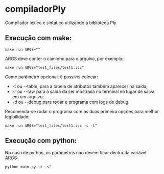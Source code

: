 # compiladorPly
Compilador léxico e sintático utilizando a biblioteca Ply

## Execução com make:

``
make run ARGS=""
``

ARGS deve conter o caminho para o arquivo, por exemplo:

``
make run ARGS="test_files/test1.lcc"
``

Como parâmetro opcional, é possível colocar:
- -t ou --table, para a tabela de atributos também aparecer na saída;
- -r ou --raw para a saída da ser mostrada no terminal no lugar de salva em um arquivo;
- -d ou --debug para rodar o programa com logs de debug.

Recomenda-se rodar o programa com as duas primeira opções para melhor legibilidade:

``
make run ARGS="test_files/test1.lcc -s -t"
``

## Execução com python:

No caso de python, os parâmetros não devem ficar dentro da variável ARGS:

``
python main.py -t -s"
``

